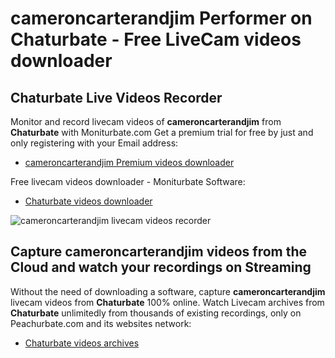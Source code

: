 # cameroncarterandjim Performer on Chaturbate - Free LiveCam videos downloader

## Chaturbate Live Videos Recorder

Monitor and record livecam videos of **cameroncarterandjim** from **Chaturbate** with Moniturbate.com
Get a premium trial for free by just and only registering with your Email address:
* [cameroncarterandjim Premium videos downloader](https://moniturbate.com/request-demo-licence-key.html)

Free livecam videos downloader - Moniturbate Software:
* [Chaturbate videos downloader](https://moniturbate.com/moniturbate-download-software.html)

![cameroncarterandjim livecam videos recorder](https://peachurnet.com/templates/moniturbate-software.png)


## Capture cameroncarterandjim videos from the Cloud and watch your recordings on Streaming

Without the need of downloading a software, capture **cameroncarterandjim** livecam videos from **Chaturbate** 100% online.
Watch Livecam archives from **Chaturbate** unlimitedly from thousands of existing recordings, only on Peachurbate.com and its websites network:
* [Chaturbate videos archives](https://peachurnet.com/)